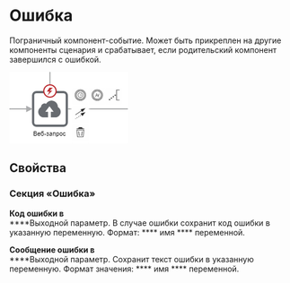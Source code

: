 # Ошибка

Пограничный компонент-событие. Может быть прикреплен на другие компоненты сценария и срабатывает, если родительский компонент завершился с ошибкой.

![](<../../../../.gitbook/assets/image (64).png>)

## Свойства

### **Секция «Ошибка»**

**Код ошибки в**  \
****Выходной параметр. В случае ошибки сохранит код ошибки в указанную переменную. Формат: **** имя **** переменной.

**Сообщение ошибки в**  \
****Выходной параметр. Сохранит текст ошибки в указанную переменную. Формат значения: **** имя **** переменной.

